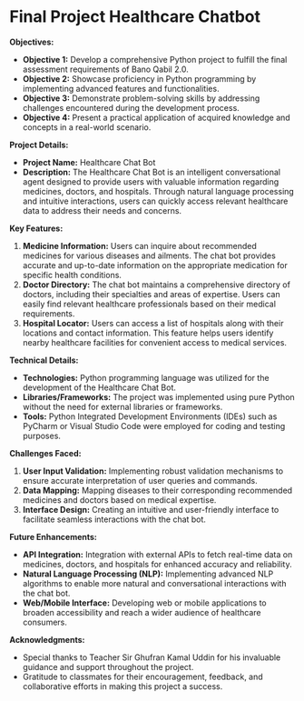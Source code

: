 <!DOCTYPE html>
<html lang="en">
<head>
    <meta charset="UTF-8">
    <meta name="viewport" content="width=device-width, initial-scale=1.0">
    
</head>
<body>
    

<p>
    <h1>Final Project  Healthcare Chatbot</h1>
</p>
    <p>
        <strong>Objectives:</strong>
        <ul>
            <li><strong>Objective 1:</strong> Develop a comprehensive Python project to fulfill the final assessment requirements of Bano Qabil 2.0.</li>
            <li><strong>Objective 2:</strong> Showcase proficiency in Python programming by implementing advanced features and functionalities.</li>
            <li><strong>Objective 3:</strong> Demonstrate problem-solving skills by addressing challenges encountered during the development process.</li>
            <li><strong>Objective 4:</strong> Present a practical application of acquired knowledge and concepts in a real-world scenario.</li>
        </ul>
    </p>
    <p>
        <strong>Project Details:</strong>
        <ul>
            <li><strong>Project Name:</strong> Healthcare Chat Bot</li>
            <li><strong>Description:</strong> The Healthcare Chat Bot is an intelligent conversational agent designed to provide users with valuable information regarding medicines, doctors, and hospitals. Through natural language processing and intuitive interactions, users can quickly access relevant healthcare data to address their needs and concerns.</li>
        </ul>
    </p>
    <p>
        <strong>Key Features:</strong>
        <ol>
            <li><strong>Medicine Information:</strong> Users can inquire about recommended medicines for various diseases and ailments. The chat bot provides accurate and up-to-date information on the appropriate medication for specific health conditions.</li>
            <li><strong>Doctor Directory:</strong> The chat bot maintains a comprehensive directory of doctors, including their specialties and areas of expertise. Users can easily find relevant healthcare professionals based on their medical requirements.</li>
            <li><strong>Hospital Locator:</strong> Users can access a list of hospitals along with their locations and contact information. This feature helps users identify nearby healthcare facilities for convenient access to medical services.</li>
        </ol>
    </p>
    <p>
        <strong>Technical Details:</strong>
        <ul>
            <li><strong>Technologies:</strong> Python programming language was utilized for the development of the Healthcare Chat Bot.</li>
            <li><strong>Libraries/Frameworks:</strong> The project was implemented using pure Python without the need for external libraries or frameworks.</li>
            <li><strong>Tools:</strong> Python Integrated Development Environments (IDEs) such as PyCharm or Visual Studio Code were employed for coding and testing purposes.</li>
        </ul>
    </p>
    <p>
        <strong>Challenges Faced:</strong>
        <ol>
            <li><strong>User Input Validation:</strong> Implementing robust validation mechanisms to ensure accurate interpretation of user queries and commands.</li>
            <li><strong>Data Mapping:</strong> Mapping diseases to their corresponding recommended medicines and doctors based on medical expertise.</li>
            <li><strong>Interface Design:</strong> Creating an intuitive and user-friendly interface to facilitate seamless interactions with the chat bot.</li>
        </ol>
    </p>
    <p>
        <strong>Future Enhancements:</strong>
        <ul>
            <li><strong>API Integration:</strong> Integration with external APIs to fetch real-time data on medicines, doctors, and hospitals for enhanced accuracy and reliability.</li>
            <li><strong>Natural Language Processing (NLP):</strong> Implementing advanced NLP algorithms to enable more natural and conversational interactions with the chat bot.</li>
            <li><strong>Web/Mobile Interface:</strong> Developing web or mobile applications to broaden accessibility and reach a wider audience of healthcare consumers.</li>
        </ul>
    </p>
    <p>
        <strong>Acknowledgments:</strong>
        <ul>
            <li>Special thanks to Teacher Sir Ghufran Kamal Uddin for his invaluable guidance and support throughout the project.</li>
            <li>Gratitude to classmates for their encouragement, feedback, and collaborative efforts in making this project a success.</li>
        </ul>
    </p>
</body>
</html>
